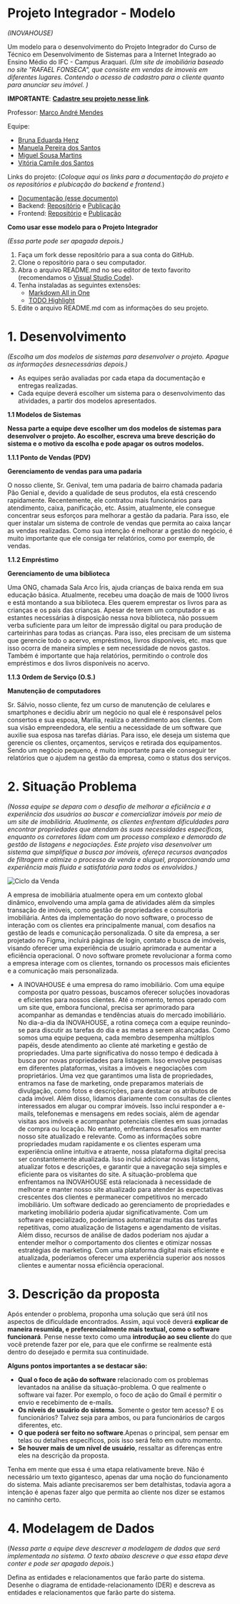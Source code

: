# Projeto Integrador - Modelo
*(INOVAHOUSE)*

Um modelo para o desenvolvimento do Projeto Integrador do Curso de Técnico em Desenvolvimento de Sistemas para a Internet Integrado ao Ensino Médio do IFC - Campus Araquari.
*(Um site de imobiliária baseado no site "RAFAEL FONSECA", que consiste em vendas de imoveis em diferentes lugares. Contendo o acesso de cadastro para o cliente quanto para anunciar seu imóvel. )*

**IMPORTANTE**: [**Cadastre seu projeto nesse link**](https://github.com/Vi140906/HackatonIntegrado).

Professor: [Marco André Mendes](github.com/marcoandre)

Equipe:
- [Bruna Eduarda Henz](https://github.com/brunahenz)
- [Manuela Pereira dos Santos](https://github.com/asantosmanu)
- [Miguel Sousa Martins](https://github.com/miguelmartix)
- [Vitória Camile dos Santos](https://github.com/Vi140906)


Links do projeto:
(*Coloque aqui os links para a documentação do projeto e os repositórios e plubicação do backend e frontend.*)
-   [Documentação (esse documento)](https://github.com/Vi140906/TCC-2024)
-   Backend: [Repositório](github.com/marcoandre/pi-backend) e [Publicação](https://pi-backend.herokuapp.com/)
-   Frontend: [Repositório](https://github.com/Vi140906/HackatonIntegrado) e [Publicação](http://inovahouse.surge.sh/)

**Como usar esse modelo para o Projeto Integrador**

*(Essa parte pode ser apagada depois.)*

1. Faça um fork desse repositório para a sua conta do GitHub.
2. Clone o repositório para o seu computador.
3. Abra o arquivo README.md no seu editor de texto favorito (recomendamos o [Visual Studio Code](https://code.visualstudio.com/)).
4. Tenha instaladas as seguintes extensões:
   - [Markdown All in One](https://marketplace.visualstudio.com/items?itemName=yzhang.markdown-all-in-one)
   - [TODO Highlight](https://marketplace.visualstudio.com/items?itemName=wayou.vscode-todo-highlight)
5. Edite o arquivo README.md com as informações do seu projeto.

# 1. Desenvolvimento
*(Escolha um dos modelos de sistemas para desenvolver o projeto. Apague as informações desnecessárias depois.)*
-   As equipes serão avaliadas por cada etapa da documentação e entregas realizadas.
-   Cada equipe deverá escolher um sistema para o desenvolvimento das atividades, a partir dos modelos apresentados.

**1.1 Modelos de Sistemas**

**Nessa parte a equipe deve escolher um dos modelos de sistemas para desenvolver o projeto. Ao escolher, escreva uma breve descrição do sistema e o motivo da escolha e pode apagar os outros modelos.**

**1.1.1 Ponto de Vendas (PDV)**

**Gerenciamento de vendas para uma padaria**

O nosso cliente, Sr. Genival, tem uma padaria de bairro chamada padaria Pão Genial e, devido a qualidade de seus produtos, ela está crescendo rapidamente. Recentemente, ele contratou mais funcionários para atendimento, caixa, panificação, etc.
Assim, atualmente, ele consegue concentrar seus esforços para melhorar a gestão da padaria. Para isso, ele quer instalar um sistema de controle de vendas que permita ao caixa lançar as vendas realizadas. Como sua intenção
é melhorar a gestão do negócio, é muito importante que ele consiga ter
relatórios, como por exemplo, de vendas.

**1.1.2 Empréstimo**

**Gerenciamento de uma biblioteca**

Uma ONG, chamada Sala Arco Íris, ajuda crianças de baixa renda em sua educação básica. Atualmente, recebeu uma doação de mais de 1000 livros e está montando a sua biblioteca. Eles querem emprestar os livros para as crianças e os pais das crianças. Apesar de
terem um computador e as estantes necessárias à disposição nessa nova biblioteca, não possuem verba suficiente para um leitor de impressão digital ou para produção
de carteirinhas para todas as crianças. Para isso, eles precisam de um sistema que gerencie todo o acervo, empréstimos, livros disponíveis, etc. mas que isso ocorra de maneira simples e sem necessidade de novos gastos. Também é importante que haja relatórios, permitindo o controle dos empréstimos e dos livros disponíveis no acervo.

**1.1.3 Ordem de Serviço (O.S.)**

**Manutenção de computadores**

Sr. Sálvio, nosso cliente, fez um curso de manutenção de celulares e smartphones e decidiu abrir um negócio no qual ele é responsável pelos consertos e sua esposa, Marília, realiza o atendimento aos clientes. Com sua visão empreendedora, ele sentiu a necessidade de um software que auxilie sua esposa nas tarefas diárias. Para isso, ele deseja um sistema que gerencie os clientes, orçamentos, serviços e retirada dos equipamentos. Sendo um negócio pequeno, é muito importante para ele conseguir ter relatórios que o ajudem na gestão da empresa, como o status dos serviços.

# 2. Situação Problema

*(Nossa equipe se depara com o desafio de melhorar a eficiência e a experiência dos usuários ao buscar e comercializar imóveis por meio de um site de imobiliária. Atualmente, os clientes enfrentam dificuldades para encontrar propriedades que atendam às suas necessidades específicas, enquanto os corretores lidam com um processo complexo e demorado de gestão de listagens e negociações. Este projeto visa desenvolver um sistema que simplifique a busca por imóveis, ofereça recursos avançados de filtragem e otimize o processo de venda e aluguel, proporcionando uma experiência mais fluida e satisfatória para todos os envolvidos.)*

![Ciclo da Venda](docs/ciclo_da_venda.webp "Ciclo da Venda")

A empresa de imobiliária atualmente opera em um contexto global dinâmico, envolvendo uma ampla gama de atividades além da simples transação de imóveis, como gestão de propriedades e consultoria imobiliária. Antes da implementação do novo software, o processo de interação com os clientes era principalmente manual, com desafios na gestão de leads e comunicação personalizada. O site da empresa, a ser projetado no Figma, incluirá páginas de login, contato e busca de imóveis, visando oferecer uma experiência de usuário aprimorada e aumentar a eficiência operacional. O novo software promete revolucionar a forma como a empresa interage com os clientes, tornando os processos mais eficientes e a comunicação mais personalizada.



-   A INOVAHOUSE é uma empresa do ramo imobiliário. Com uma equipe composta por quatro pessoas, buscamos oferecer soluções inovadoras e eficientes para nossos clientes. Até o momento, temos operado com um site que, embora funcional, precisa ser aprimorado para acompanhar as demandas e tendências atuais do mercado imobiliário.
No dia-a-dia da INOVAHOUSE, a rotina começa com a equipe reunindo-se para discutir as tarefas do dia e as metas a serem alcançadas. Como somos uma equipe pequena, cada membro desempenha múltiplos papéis, desde atendimento ao cliente até marketing e gestão de propriedades. Uma parte significativa do nosso tempo é dedicada à busca por novas propriedades para listagem. Isso envolve pesquisas em diferentes plataformas, visitas a imóveis e negociações com proprietários. Uma vez que garantimos uma lista de propriedades, entramos na fase de marketing, onde preparamos materiais de divulgação, como fotos e descrições, para destacar os atributos de cada imóvel. Além disso, lidamos diariamente com consultas de clientes interessados em alugar ou comprar imóveis. Isso inclui responder a e-mails, telefonemas e mensagens em redes sociais, além de agendar visitas aos imóveis e acompanhar potenciais clientes em suas jornadas de compra ou locação. No entanto, enfrentamos desafios em manter nosso site atualizado e relevante. Como as informações sobre propriedades mudam rapidamente e os clientes esperam uma experiência online intuitiva e atraente, nossa plataforma digital precisa ser constantemente atualizada. Isso inclui adicionar novas listagens, atualizar fotos e descrições, e garantir que a navegação seja simples e eficiente para os visitantes do site.
A situação-problema que enfrentamos na INOVAHOUSE está relacionada à necessidade de melhorar e manter nosso site atualizado para atender às expectativas crescentes dos clientes e permanecer competitivos no mercado imobiliário. Um software dedicado ao gerenciamento de propriedades e marketing imobiliário poderia ajudar significativamente. Com um software especializado, poderíamos automatizar muitas das tarefas repetitivas, como atualização de listagens e agendamento de visitas. Além disso, recursos de análise de dados poderiam nos ajudar a entender melhor o comportamento dos clientes e otimizar nossas estratégias de marketing. Com uma plataforma digital mais eficiente e atualizada, poderíamos oferecer uma experiência superior aos nossos clientes e aumentar nossa eficiência operacional.


# 3. Descrição da proposta

Após entender o problema, proponha uma solução que será útil nos aspectos de dificuldade encontrados. Assim, aqui você deverá **explicar de maneira resumida, e preferencialmente mais textual, como o software funcionará**. Pense nesse texto como uma **introdução ao seu cliente** do que você pretende fazer por ele, para que ele confirme se realmente está dentro do desejado e permita sua continuidade.

**Alguns pontos importantes a se destacar são:**

-   **Qual o foco de ação do software** relacionado com os problemas levantados na análise da situação-problema. O que realmente o software vai fazer. Por exemplo, o foco de ação do Gmail é permitir o envio e recebimento de e-mails.
-   **Os níveis de usuário do sistema**. Somente o gestor tem acesso? E os funcionários? Talvez seja para ambos, ou para funcionários de cargos
    diferentes, etc.
-   **O que poderá ser feito no software**.Apenas o principal, sem pensar em telas ou detalhes específicos, pois isso será feito em outro momento.
-   **Se houver mais de um nível de usuário**, ressaltar as diferenças entre eles na descrição da proposta.

Tenha em mente que essa é uma etapa relativamente breve. Não é necessário um texto gigantesco, apenas dar uma noção do funcionamento do sistema. Mais adiante
precisaremos ser bem detalhistas, todavia agora a intenção é apenas fazer algo que permita ao cliente nos dizer se estamos no caminho certo.

# 4. Modelagem de Dados

(*Nessa parte a equipe deve descrever a modelagem de dados que será implementada no sistema. O texto abaixo descreve o que essa etapa deve conter e pode ser apagado depois.*)

Defina as entidades e relacionamentos que farão parte do sistema. Desenhe o diagrama de entidade-relacionamento (DER) e descreva as entidades e relacionamentos que farão parte do sistema.


<!--
# 4. Regras de negócio
(*Nessa parte a equipe deve descrever as regras de negócio que serão implementadas no sistema. O texto abaixo descreve o que essa etapa deve conter e pode ser apagado depois.*)

As **Regras de negócio** são orientações e restrições que ajudam a regular as operações de uma empresa. **Regras** foram criadas para **colaborar com o funcionamento**, seja da sociedade, de uma escola, de um jogo, etc. Não seria diferente nas organizações. Vamos abordar melhor sobre esse assunto. Entender o que são as regras de negócio, sua importância, como são aplicadas e
automatizadas na gestão por processo.

**4.1 O que são regras de negócio?**

Um negócio funciona por processos que, por sua vez, são formados por atividades relacionadas entre si.

As funções das áreas de compras, estoque, logística, finanças, vendas e marketing, por exemplo, compõem um processo de fornecimento de um produto ao cliente.

Dentro desses processos, existem regras que devem ser seguidas durante a execução das atividades, que ajudam a definir **COMO** as operações devem ser realizadas e gerenciadas, **POR QUEM**, **QUANDO**, **ONDE** e **POR QUÊ**.

Podemos dizer que as regras de negócio são **limites impostos às operações**, de forma que elas sigam corretamente em direção às políticas e aos objetivos da instituição.

**4.2 Regras para a criação de regras de negócio**

De maneira geral, as regras de negócio devem:
- Ser **simples**, isto é,  ter apenas uma função.
- Ser **completas**, com início, meio e fim.
- Ser possíveis de **mensurar** e **rastrear**.
- Estar em consonância com a **legislação**.
- Estar **atualizadas** e sempre **revisadas**.
- Refletir a **política** e os **valores** da organização.
- Ser **inteligíveis** para os colaboradores e envolvidos no processo.

**4.3 Por que ter regras de negócio?**

- **Padronização de processos:** padronizam os processos e auxiliam a fluirem de forma mais eficiente e automatizada.
- **Controle de processos:** auxiliam no controle de processos, pois falhas são identificadas e corrigidas mais rapidamente.
- **Tomada de decisão:** auxiliam na tomada de decisão e no cumprimento de estratégias pré-estabelecidas.

**4.4 Exemplos de regras de negócio**

- Em um controle de qualidade de granja, pode-se dizer que a cada 100 ovos impróprios para consumo, o lote será descartado.
- Em um banco, clientes com faturamento mensal de mais de R$ 25 mil e CPF sem restrições, serão atendidos pelo gerente Premium pessoa física.
- Para conclusão de licitações, devem ser feitos três orçamentos e o vencedor será sempre o de menor preço final.
- Em um processo de seleção de RH, o candidato só pode ser aprovado se tiver mais de 5 anos de experiência na área, diploma de pós-graduação, espanhol fluente e pretensão salarial abaixo de R$ 8.000,00.
- Em um processo de vendas, o vendedor só pode vender um produto se o cliente tiver mais de 18 anos, renda familiar acima de R$ 5.000,00 e não tiver restrições no CPF.
- Em um processo de compras, o fornecedor só pode ser contratado se tiver nota fiscal, certificado de qualidade e preço abaixo de R$ 10,00 por unidade.
- Em um processo de logística, o pedido só pode ser enviado se o cliente tiver mais de 18 anos, endereço de entrega no mesmo estado e não tiver restrições no CPF.

**4.5 Como escrever regras de negócio?**

- Número identificador.
- Nome da regra.
- Data de criação e data da última alteração para comparações e
controle.
- Nome dos Autores das versões.
- Número da versão (1, 2 etc).
- Dependências: insira o identificador das regras atreladas, às quais a regra em questão depende.
- Uma descrição detalhada para compreensão da regra.

**4.6 Exemplos de regras de negócio com formatação**

- **RN01 – Criação Comanda:** Para iniciar um atendimento no balcão, é necessário primeiro abrir uma nova comanda.
- **RN02 – Inserir Produtos Comanda:** Para inserir um produto na comanda, é necessário que o produto esteja cadastrado no sistema e que a quantia comprada seja acima de zero.
- **RN03 – Cadastro de Leitores:** Os leitores precisam fazer o cadastro para realizar o empréstimo.
- **RN04 – Realizar Empréstimo:** Para realizar o empréstimo, apenas leitores com cadastro e nenhuma multa em aberto.
- **RN05 – Registro de Empréstimo:** O gerente deve possuir acesso aos registros de empréstimos.
- **RN06 – Pagamento de Multa:** O leitor que passar de 15 dias com o livro deverá pagar a multa de um real por dia de atraso.
- **RN07 – Impressão de Orçamento:** Com as informações do
orçamento registradas, a atendente deve imprimir o orçamento e
repassar ao cliente para aprovação, e caso o cliente aprovar, a atendente deve solicitar a sua assinatura para aprovar a execução do serviço.
- **RN08 – Abertura de OS:** Com o atendimento aprovado pelo cliente, a atendente deverá inserir os dados do cliente e do orçamento em um novo documento, para registros internos, realizando a abertura da OS.
- **RN09 – Relatório de Fluxo de Caixa:** O relatório de fluxo de caixa será permitido somente para o administrador.

# 5. Requisitos funcionais
(*Nessa parte a equipe deve descrever os requisitos funcionais que serão implementados no sistema. O texto abaixo descreve o que essa etapa deve conter e pode ser apagado depois.*)

**5.1 O que são requisitos funcionais?**

Um requisito funcional é uma declaração de como um sistema deve se comportar. Define o que o sistema deve fazer para atender às necessidades ou expectativas do usuário. Os requisitos funcionais podem ser pensados ​como recursos que o usuário detecta.

Os requisitos funcionais são compostos de duas partes:
**função** e **comportamento**.

- A **função** é o que o sistema **faz**. Por exemplo: *“calcular imposto sobre vendas”*.
- O **comportamento** é **como** o sistema faz. Por exemplo: *“O sistema deve calcular o imposto sobre vendas multiplicando o preço de compra pela alíquota do imposto.”*.

**5.2 Tipos de requisitos funcionais**

Os requisitos funcionais podem ser classificados em:

- Regulamentos de Negócios
- Requisitos de Certificação
- Requisitos de relatório
- Funções Administrativas
- Níveis de autorização
- Rastreamento de auditoria
- Interfaces Externas
- Gestão de dados
- Requisitos Legais e Regulamentares

**5.3 Diretrizes para a elaboração de requisitos funcionais**

Cada requisito funcional precisa ser:

- **Específico** sobre o que o sistema deve fazer.
- **Mensurável** para que você possa dizer se o sistema está fazendo isso
- **Alcançável** dentro do prazo que você definiu
- **Relevante** para seus objetivos de negócios
- **Limitado** no tempo para que você possa
acompanhar o progresso

**5.4 Estrutura do requisito funcional**

Um requisito funcional deve ser estruturado da seguinte forma:

- **Nome do requisito funcional:** descrição do
requisito.
  - **Dados necessários:** dado 1, dado 2, dado 3.
  - **Usuários:** todos os níveis de usuário.

**5.4.1 Nome do requisito funcional**

**R.F. 99 - Nome do requisito funcional:** é o nome da função que o software terá. Sugerimos, por padronização, que tenha o prefixo R.F. (requisito funcional)
seguida da numeração, para melhor identificação do requisito, acrescido do formato *“Substantivo + onde será feita a ação”*.
Por exemplo:
- R.F. 01 - Registro de Funcionários
- R.F. 15 - Gerenciamento de consultas
- R.F. 04 - Débito em conta corrente

Deixe para definir as numerações ao final, tendo em vista que mudanças podem acontecer e não é prático sempre ficar reajustando os números.

**5.4.2 Descrição do requisito funcional**

**Descrição do requisito:** local para descrever a função deste requisito.

Sempre se preocupe em esclarecer dois pontos: o que o requisito faz e o motivo de sua existência. Isso é especialmente importante se a ação executada nesse requisito não for algo que já acontece naturalmente na empresa.
Um exemplo é um Registro de funcionários, que talvez não exista hoje mas para o software é necessário para viabilizar uma autenticação de
usuários. Outro exemplo é algo que faz sentido apenas para um  software, como a própria autenticação.

**5.4.3 Dados necessários**

**Dados necessários:** aqui devem ser colocados os nomes dos dados que serão usados para que esse requisito atenda o que precisa fazer.

Nas **entradas** e **processos**, em geral, são os dados que serão salvos (seja algo digitado pelo usuário ou captado do sistema, como a hora atual).

Já nas **saídas**, são os dados que serão exibidos em tela (sejam eles vindos diretamente do banco, ou criados por um cálculo ou busca na sessão do usuário).

**5.4.4 Usuários**

**Usuários:** aqui devem ser colocados os nomes dos usuários que terão acesso a esse requisito, conforme enumerados na descrição do sistema.

**5.4.5 Exemplo de requisito funcional**

- **R.F. 01 - Autenticação de usuário:** tem como propósito autenticar o acesso ao sistema, verificando se o usuário pode acessá-lo e, caso possa, o direcionando
para a página principal de seu perfil de acesso.
  - **Dados necessários:** login, senha, nível de permissão.
  - **Usuários:** todos os níveis de usuário.

**5.4.6 Organização dos requisitos funcionais**

As funcionalidades devem ser organizadas em: entradas, processos e saídas.

**Entradas:** São as funcionalidades que alimentarão o software com as informações essenciais para seu uso.

**Exemplos de entradas:**
- “**Registro de usuário**” (para permitir depois seu acesso ao software).
- “**Registro de paciente**” (que seria útil caso nosso software fosse ppara uma clínica, evitando registrar várias vezes os mesmos dados da pessoa a cada consulta e viabilizando um histórico de seus
atendimentos).

**Processos:** Em geral, englobam toda ação que executa cálculos, processamentos de tomada de decisão ou transforma dados em novos dados.

**Exemplos de processos:**
- “**Autenticação de usuário**”, que usará os dados de “**Registro de usuário**” em sua execução.
- “**Agendamento de consulta**”, que usará dados do “**Registro de paciente**” e talvez do “**Registro de funcionário**” em sua execução.

**Saídas:** São os relatórios, gráficos, impressões, etc., que utilizarem os dados do software para gerar informações pertinentes ao
negócio, mas sem intenção de alterá-los, apenas permitindo sua visualização e filtragem.

**Exemplos de saídas:**
- “Relatório de consultas por paciente”.
- Relatório de vendas”.
- “Log de usuários autenticados”.

Todos esses podem ser consideradas saídas, pois usam informações de entradas e processos de modo a mostrar informações relevantes ao
negócio. Lembre-se que, diferentemente das entradas e processos, aqui os dados necessários devem ser os que a tela exibirá.

**5.4.7 Exemplo de organização dos requisitos funcionais**

(_A seguir, um exemplo de organização de requisitos funcionais, com entradas, processos e saídas._)

**Entradas:**

- **R.F. 01 - Nome do requisito funcional:** descrição do requisito.
  - **Dados necessários:** dado 1, dado 2, dado 3.
  - **Usuários:** todos os níveis de usuário.

- **R.F. 02 - Nome do requisito funcional:** descrição do requisito.
  - **Dados necessários:** dado 1, dado 2, dado 3.
  - **Usuários:** todos os níveis de usuário.

**Processamento:**

- **R.F. 03 - Nome do requisito funcional:** descrição do requisito.
  - **Dados necessários:** dado 1, dado 2, dado 3.
  - **Usuários:** todos os níveis de usuário.

- **R.F. 04 - Nome do requisito funcional:** descrição do requisito.
  - **Dados necessários:** dado 1, dado 2, dado 3.
  - **Usuários:** todos os níveis de usuário.

**Saídas:**

- **R.F. 05 - Nome do requisito funcional:** descrição do requisito.
  - **Dados necessários:** dado 1, dado 2, dado 3.
  - **Usuários:** todos os níveis de usuário.

- **R.F. 06 - Nome do requisito funcional:** descrição do requisito.
  - **Dados necessários:** dado 1, dado 2, dado 3.
  - **Usuários:** todos os níveis de usuário.

# 6. Requisitos não funcionais

Requisitos não funcionais (**RNFs**) são as restrições impostas a um sistema que definem seus atributos de qualidade.

Eles geralmente são indicados por adjetivos como **segurança**, **desempenho** e **escalabilidade**.

**6.1 Categorias de requisitos não funcionais**

Os requisitos não funcionais são importantes porque ajudam a garantir que o sistema atenda às necessidades do usuário.

Os Requisitos Não Funcionais explicam as limitações e restrições do sistema a ser projetado. **Esses requisitos não têm nenhum
impacto na funcionalidade do aplicativo.** Além disso, existe uma prática comum de subclassificar os requisitos não funcionais em várias categorias:

- Interface de Usuário
- Confiabilidade
- Segurança
- Atuação
- Manutenção

Os requisitos não funcionais podem ser divididos em duas categorias:

1. **Atributos de qualidade:** Estas são as características do sistema que determinam sua qualidade geral. Exemplos de atributos de qualidade incluem segurança, desempenho e usabilidade.
2. **Restrições:** Estas são as limitações impostas ao sistema.
Exemplos de restrições incluem tempo, recursos e ambiente.

**6.2 Vantagens dos requisitos não funcionais**

Os requisitos não funcionais ajudam a garantir que o sistema seja:

1. Adaptado às necessidades do usuário.
2. Adequado à finalidade.
3. Escalável, seguro e confiável.
4. Fácil de usar e manter.

**6.3 Exemplos de requisitos não funcionais**

Aqui estão alguns exemplos de requisitos não funcionais:
1. **Segurança**: O sistema deve ser protegido contra acesso não
autorizado.
2. **Atuação**: O sistema deve ser capaz de lidar com o número necessário
de usuários sem qualquer degradação no desempenho.
3. **Escalabilidade**: O sistema deve ser capaz de aumentar ou diminuir
conforme necessário.
4. **Disponibilidade**: O sistema deve estar disponível quando necessário.
5. **Manutenção**: O sistema deve ser fácil de manter e atualizar.
6. **Portabilidade**: O sistema deve ser capaz de rodar em diferentes
plataformas com alterações mínimas.
7. **Confiabilidade**: O sistema deve ser confiável e atender aos requisitos
do usuário.
8. **Usabilidade**: O sistema deve ser fácil de usar e entender.
9. **Compatibilidade**: O sistema deve ser compatível com outros sistemas.
10. **Conformidade**: O sistema deve cumprir todas as leis e regulamentos
aplicáveis.

**6.4 Exemplo de organização dos requisitos não funcionais**

(_A seguir, um exemplo de organização de requisitos não funcionais._)

**Requisitos não funcionais:**

- **R.N.F. 01 - Nome do requisito não funcional:** descrição do requisito.
- **R.N.F. 02 - Nome do requisito não funcional:** descrição do requisito.

**Exemplos de requisitos não funcionais:**


**Sistema de Padaria**:
- **R.N.F. 01 - Navegador homologado:** O sistema deverá ser homologado para os navegadores Google Chrome e Mozilla Firefox.
- **R.N.F. 02 - Processador:** É recomendado para o sistema  no mínimo um processador Intel i3, similar ou superior a geração 7100 ou AMD Ryzen 3 da geração similar ou superior ao 3100, para que o servidor funcione em sua melhor performance.
- **R.N.F. 03 - Memória RAM:** é recomendável que o sistema possua no mínimo 2GB de RAM para melhor performance.
- **R.N.F. 04 - Arquitetura:** Será utilizada a arquitetiura MVC para o desenvolvimento do sistema, com uso de uma API REST para comunicação com o banco de dados.
- **R.N.F. 05 - Banco de dados:** O sistema será implementado com o banco de dados MySQL.
- **R.N.F. 06 - Conexão com banco de dados:** Para conexão com o banco de dados, o sistema utilizará a ferramenta de MySQL Connector.
- **R.N.F. 07 - Implementação:** O sistema deverá ser desenvolvido com linguagem Python, Javascript, HTML5, CSS3 e SQL.
- **R.N.F. 08 - Segurança:** Ficará a critério do responsável do estabelecimento a segurança dos acessos ao sistema, tendo consciência das pessoas que possua permissão para acesso.
- **R.N.F. 09 - Ambiente de Desenvolvimento Integrado (IDE):** Para criação do sistema, será utilizado o editor de texto Visual Studio Code.
- **R.N.F. 10 - Disponibilidade:** O sistema irá atender 99% do tempo de uso, somente ocorreria problemas de cadastro, remoção, inserção ou alteração em casos de falta de rede ou energia.
- **R.N.F. 11 - Legais:** O sistema deve atender às exigências da LGPD (Leis Gerais da Proteção de Dados).

**Sistema de Ordem de Serviço:**
- **R.N.F. 01 - Navegadores homologados:** o sistema deverá ser homologado para os navegadores Google Chrome e Mozilla Firefox.
- **R.N.F. 02 - Tecnologia Front-end:** Para a exibição em front-end, o software utilizará o CSS3 e o HTML5, além do framework Vue.js.
- **R.N.F. 03- Tecnologia Back-end:** O software será desenvolvido pela linguagem de programação Python, com o framework Django e a API REST com Django REST Framework.
- **R.N.F. 04 - Interoperabilidade:** O banco de dados será o MySQL, com a linguagem SQL de banco, sendo todo produzido através do MySQL Workbench .
- **R.N.F. 05 - Forma de uso do software:** O sistema por fazer parte de um ambiente interno, provavelmente será utilizado de acordo com as horas de trabalho da empresa, mas estará ativo 24 horas por dia em 7 dias por semana.
- **R.N.F. 06 - Desempenho:** Para a utilização correta e com uma qualidade e eficiência melhor, é recomendado que se use o SO mais atualizado, com recursos de hardware equivalentes a um processador intel i3 5°Gen ou semelhante, e 8GB de memória RAM, assim como os navegadores homologados.
- **R.N.F. 07- Autenticação:** Para realizar o acesso ao sistema é necessário ter um usuário de autenticação criado pelo administrador, além da possibilidade de solicitar um envio de redefinição de senha.
- **R.N.F. 08 - Web Server:** O servidor web utilizado será o Apache Tomcat, nas versões mais atualizadas.
- **R.N.F. 09 - Níveis de segurança:** O software terá diferentes tipos de acesso para cada tipo de login, tendo as permissões ideais a função de cada um.

**6.6 Conclusão**

Requisitos não funcionais são essenciais para qualquer sistema. Eles ajudam a garantir que o sistema atenda às necessidades do usuário e seja capaz de funcionar como pretendido.

É importante considerar cuidadosamente todos os requisitos não funcionais antes de projetar e desenvolver um sistema.
Eles ajudam a garantir que o sistema atenda às necessidades do usuário e seja capaz de funcionar como pretendido.

# 7. Diagrama de Caso de Uso

**7.1 Introdução**

O diagrama de caso de uso é uma ferramenta de modelagem que descreve o comportamento de um sistema a partir da perspectiva do usuário. Ele é usado para capturar os requisitos funcionais de um sistema.

- Especificam a visão externa do sistema.
- Descrevem como o sistema é percebido por seus usuários.
- Descrevem as interações entre os usuários e o sistema.

![Diagrama de Caso de Uso](img/dcu1.png "Diagrama de Caso de Uso")

**Os casos de uso:**
- Descrevem como os **usuários interagem com o sistema** (as funcionalidades do sistema)
- Facilitam a **organização dos requisitos** de um sistema.
- Dão uma **visão externa** do sistema
- O conjunto de casos de uso deve ser capaz de comunicar a **funcionalidade** e o **comportamento** do sistema para o cliente.
- Descrevem **o que** o sistema faz, mas **não** especificam **como** isso deve ser feito.

**7.2 Elementos do diagrama de caso de uso**

7.2.1 **Atores**

- Representam os papéis desempenhados por **elementos externos** ao sistema
  - Ex: humano (usuário), dispositivo de hardware ou outro sistema (cliente)
- Elementos que **interagem** com o sistema

Notação:

![Atores Notação](img/dcu_atores_notacao.png "Atores Notação")

**Exemplo: Loja de CDs**

**Identificando os atores**
- Uma loja de CDs possui discos para venda. Um cliente pode comprar uma quantidade ilimitada de discos para isto ele deve se dirigir à loja.
- A loja possui um **atendente** cuja função é atender os clientes durante a venda dos discos. A loja também possui um **gerente** cuja função é administrar o estoque para que não faltem discos. Além disso é ele quem dá folga ao atendente, ou seja, ele também atende os clientes durante a venda dos discos.

![Identificando os atores](img/dcu_identificando_atores.png "Identificando os atores")

**E o cliente?**
- Não é ator pois ele **não interage** com o sistema!

**7.2.2 Casos de uso**

- Representam **funcionalidades** do sistema (requisitos funcionais).
- São iniciados por **atores** ou por outros casos de uso.

> **Dica**: nomeie os casos de uso com **verbos** no **infinitivo**.

Notação:

![Casos de uso Notação](img/dcu_casos_de_uso_notacao.png "Casos de uso Notação")

**Exemplo: Loja de CDs**

**Identificando os casos de uso**

- Uma loja de CDs possui discos para venda. Um cliente pode comprar uma quantidade ilimitada de discos para isto ele deve se dirigir à loja. A loja possui um atendente cuja função é atender os clientes durante a **venda dos discos**.
- A loja também possui um gerente cuja função é **administrar o estoque** para que não faltem discos. Além disso é ele quem dá folga ao atendente, ou seja, ele também atende os clientes durante a **venda dos discos**.

![Identificando os casos de uso](img/dcu_identificando_casos_de_uso.png "Identificando os casos de uso")

**7.2.3 Relacionamentos**

**7.2.3.1 Relacionamento de associação**

- Indica que um ator **participa** de um caso de uso, ou seja, o ator **interage** (comunica-se) com o caso de uso.
- É representado por uma **linha sólida**.
- Um ator pode se relacionar com **um ou mais casos de uso**.

> Dicas:
> - Não use setas nas linhas de associação.
> - Associações não representam fluxo de informação.

![Relacionamento de associação](img/dcu_relacionamento_de_associacao.png "Relacionamento de associação")

**Exemplo: Loja de CDs**

**Identificando os relacionamentos de associação**

- Uma loja de CDs possui discos para venda. Um cliente pode comprar uma quantidade ilimitada de discos para isto ele deve se dirigir à loja. A loja possui um _atendente_ cuja função é atender os clientes durante a **venda dos discos**.
- A loja também possui um _gerente_ cuja função é **administrar o estoque** para que não faltem discos. Além disso é ele quem dá folga ao _atendente_, ou seja, ele também atende os clientes durante a **venda dos discos**.

![Identificando os relacionamentos de associação](img/dcu_identificando_relacionamentos_de_associacao.png "Identificando os relacionamentos de associação")

**7.2.3.2 Relacionamento de generalização/especialização**

**Generalização de atores**

- Quando dois ou mais atores podem se **comunicar com o mesmo conjunto de casos de uso**.
- Indica que um ator **herda** as características de outro ator.
– Um filho (herdeiro) pode se comunicar com todos os casos de uso que seu pai se comunica.

> **Dica:** coloque os herdeiros **embaixo**.

**Notação:**

![Relacionamento de generalização/especialização de atores - notação](img/dcu_relacionamento_de_generalizacao_especializacao_notacao_de_atores.png "Relacionamento de generalização/especialização de atores - notação")

**Exemplo: Loja de CDs**

**Identificando os relacionamentos de generalização/especialização de atores**

![Identificando os relacionamentos de generalização/especialização de atores](img/dcu_identificando_relacionamentos_de_generalizacao_especializacao_de_atores.png "Identificando os relacionamentos de generalização/especialização de atores")

**Generalização de casos de uso**

– O caso de uso filho herda o comportamento e o significado do caso de uso pai.
– O caso de uso filho pode incluir ou sobrescrever o comportamento do caso de uso pai.
– O caso de uso filho pode substituir o caso de uso pai em qualquer lugar que ele apareça.

> **Dica:** deve ser aplicada quando uma condição resulta na definição de
diversos fluxos alternativos.

Notação:

![Relacionamento de generalização/especialização de casos de uso - notação](img/dcu_relacionamento_de_generalizacao_especializacao_notacao_de_casos_de_uso.png "Relacionamento de generalização/especialização de casos de uso - notação")

**Exemplo: Loja de CDs**

**Identificando os relacionamentos de generalização/especialização de casos de uso**

**Novos requisitos:**

- As vendas podem ser **à vista** ou **a prazo**. Em ambos os casos o estoque é
atualizado e uma nota fiscal, entregue ao consumidor.
- No caso de uma **venda à vista**, clientes cadastrados na loja e que compram mais de 5 CDs de uma só vez ganham um desconto de 1% para cada ano de cadastro.
- No caso de uma **venda a prazo**, ela pode ser parcelada em 2 pagamentos com um
acréscimo de 20%. As vendas a prazo podem ser pagas no **cartão** ou no **boleto**.
  - Para pagamento com **boleto**, são gerados boletos bancários que são entregues ao cliente e armazenados no sistema para lançamento posterior no caixa.
  - Para pagamento com **cartão**, os clientes com mais de 10 anos de cadastro na loja ganham o mesmo desconto das compras à vista.

![Identificando os relacionamentos de generalização/especialização de casos de uso](img/dcu_identificando_relacionamentos_de_generalizacao_especializacao_de_casos_de_uso.png "Identificando os relacionamentos de generalização/especialização de casos de uso")

**Identificando mais relacionamentos de generalização/especialização de casos de uso**

![Identificando mais relacionamentos de generalização/especialização de casos de uso](img/dcu_identificando_mais_relacionamentos_de_generalizacao_especializacao_de_casos_de_uso.png "Identificando mais relacionamentos de generalização/especialização de casos de uso")

**7.2.3.3 Relacionamento de dependência**

**Extensão**

- Representa uma variação/extensão do comportamento do caso de uso base.
- O caso de uso estendido só é executado sob certas circunstâncias.
- Separa partes obrigatórias de partes opcionais.
  - Partes obrigatórias: caso de uso base.
  - Partes opcionais: caso de uso estendido.
- Fatorar comportamentos variantes do sistema (podendo reusar este comportamento
em outros casos de uso).

**Notação:**

![Relacionamento de dependência (extensão) - notação](img/dcu_relacionamento_de_dependencia_extensao_notacao.png "Relacionamento de dependência (extensão) - notação")

**Exemplo: Loja de CDs**

**Identificando os relacionamentos de dependência (extensão)**

**Novos requisitos:**
- No caso de uma venda à vista, clientes cadastrados na loja e que compram mais
de 5 CDs de uma só vez ganham um **desconto** de 1% para cada ano de cadastro.
- No caso de uma venda a prazo...
  - ...Para pagamento com cartão, os clientes com mais de 10 anos de cadastro na loja ganham o mesmo **desconto** das compras à vista.

![Identificando os relacionamentos de dependência (extensão)](img/dcu_identificando_relacionamentos_de_dependencia_extensao.png "Identificando os relacionamentos de dependência (extensão)")

**Inclusão**

- Evita repetição ao fatorar uma atividade
comum a dois ou mais casos de uso.
- Um caso de uso pode incluir vários casos de uso.

**Notação:**

![Relacionamento de dependência (inclusão) - notação](img/dcu_relacionamento_de_dependencia_inclusao_notacao.png "Relacionamento de dependência (inclusão) - notação")

**Exemplo: Loja de CDs**

**Novos requisitos:**
Para efetuar vendas ou administrar estoque, atendentes e gerentes terão que **validar** suas respectivas senhas de
acesso ao sistema.

![Identificando os relacionamentos de dependência (inclusão)](img/dcu_identificando_relacionamentos_de_dependencia_inclusao.png "Identificando os relacionamentos de dependência (inclusão)")

**7.2.4 Fronteira do sistema**

- Elemento opcional (mas essencial para um bom
entendimento).
- Serve para definir a área de atuação do sistema, ou seja, seus limites.

**Identificando a fronteira do sistema**

![Identificando a fronteira do sistema](img/dcu_identificando_a_fronteira_do_sistema.png "Identificando a fronteira do sistema")

---


 -->
